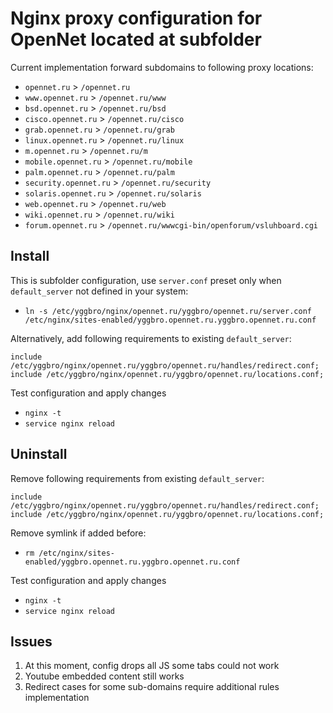 # Nginx proxy configuration for OpenNet located at subfolder

Current implementation forward subdomains to following proxy locations:

* `opennet.ru` > `/opennet.ru`
* `www.opennet.ru` > `/opennet.ru/www`
* `bsd.opennet.ru` > `/opennet.ru/bsd`
* `cisco.opennet.ru` > `/opennet.ru/cisco`
* `grab.opennet.ru` > `/opennet.ru/grab`
* `linux.opennet.ru` > `/opennet.ru/linux`
* `m.opennet.ru` > `/opennet.ru/m`
* `mobile.opennet.ru` > `/opennet.ru/mobile`
* `palm.opennet.ru` > `/opennet.ru/palm`
* `security.opennet.ru` > `/opennet.ru/security`
* `solaris.opennet.ru` > `/opennet.ru/solaris`
* `web.opennet.ru` > `/opennet.ru/web`
* `wiki.opennet.ru` > `/opennet.ru/wiki`
* `forum.opennet.ru` > `/opennet.ru/wwwcgi-bin/openforum/vsluhboard.cgi`

## Install

This is subfolder configuration, use `server.conf` preset only when `default_server` not defined in your system:

* `ln -s /etc/yggbro/nginx/opennet.ru/yggbro/opennet.ru/server.conf /etc/nginx/sites-enabled/yggbro.opennet.ru.yggbro.opennet.ru.conf`

Alternatively, add following requirements to existing `default_server`:

```
include /etc/yggbro/nginx/opennet.ru/yggbro/opennet.ru/handles/redirect.conf;
include /etc/yggbro/nginx/opennet.ru/yggbro/opennet.ru/locations.conf;
```

Test configuration and apply changes

* `nginx -t`
* `service nginx reload`

## Uninstall

Remove following requirements from existing `default_server`:

```
include /etc/yggbro/nginx/opennet.ru/yggbro/opennet.ru/handles/redirect.conf;
include /etc/yggbro/nginx/opennet.ru/yggbro/opennet.ru/locations.conf;
```

Remove symlink if added before:

* `rm /etc/nginx/sites-enabled/yggbro.opennet.ru.yggbro.opennet.ru.conf`

Test configuration and apply changes

* `nginx -t`
* `service nginx reload`

## Issues

1. At this moment, config drops all JS some tabs could not work
2. Youtube embedded content still works
3. Redirect cases for some sub-domains require additional rules implementation